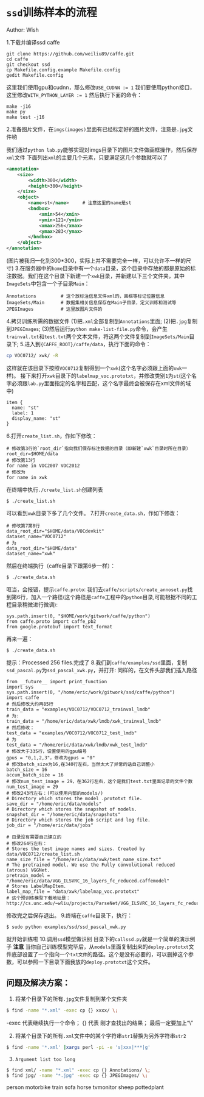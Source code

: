 # `ssd`训练样本的流程

Author: Wish

1.下载并编译ssd caffe
```
git clone https://github.com/weiliu89/caffe.git
cd caffe
git checkout ssd
cp Makefile.config.example Makefile.config
gedit Makefile.config
```
这里我们使用gpu和cudnn，那么修改`USE_CUDNN := 1`
我们要使用python接口，这里修改`WITH_PYTHON_LAYER := 1`
然后执行下面的命令：
```
make -j16
make py
make test -j16
```

2.准备图片文件，在`imgs(images)`里面有已经标定好的图片文件，注意是`.jpg`文件哟

我们通过`python lab.py`能够实现对imgs目录下的图片文件做画框操作，然后保存`xml`文件
下面列出`xml`的主要几个元素，只要满足这几个参数就可以了
```xml
<annotation>
    <size>
        <width>300</width>
        <height>300</height>
    </size>
    <object>
        <name>st</name>     # 注意这里的name是st
        <bndbox>
            <xmin>54</xmin>
            <ymin>121</ymin>
            <xmax>256</xmax>
            <ymax>283</ymax>
        </bndbox>
    </object>
</annotation>
```
(图片被我归一化到300*300，实际上并不需要完全一样，可以允许不一样的尺寸)
3.在服务器中的`home`目录中有一个`data`目录，这个目录中存放的都是原始的标注数据。我们在这个目录下新建一个`xwk`目录，并新建以下三个文件夹，其中`ImageSets`中包含一个子目录`Main`：
```
Annotations         # 这个放标注信息文件xml的，画框等标记位置信息
ImageSets/Main      # 数据集相关信息保存在Main子目录，定义训练和测试等
JPEGImages          # 这里放图片文件的
```
4.拷贝训练所需的数据文件
(1)把`.xml`全部复制到`Annotations`里面;
(2)把`.jpg`复制到`JPEGImages`;
(3)然后运行`python make-list-file.py`命令，会产生`trainval.txt`和`test.txt`两个文本文件，将这两个文件复制到`ImageSets/Main`目录下;
5.进入到`{CAFFE_ROOT}/caffe/data`，执行下面的命令：
```bash
cp VOC0712/ xwk/ -R
```
这样就在该目录下按照`VOC0712`复制得到一个`xwk`(这个名字必须跟上面的`xwk`一样)。
接下来打开`xwk`目录下的`labelmap_voc.prototxt`，并修改类别`1`为`st`(这个名字必须跟`lab.py`里面指定的名字相匹配，这个名字最终会被保存在xml文件的<name></name>域中)
```
item {
  name: "st"
  label: 1
  display_name: "st"
}
```
6.打开`create_list.sh`，作如下修改：
```
# 修改第3行的`root_dir`指向我们保存标注数据的目录（即新建`xwk`目录时所在目录）
root_dir=$HOME/data
# 修改第13行
for name in VOC2007 VOC2012  
# 修改为
for name in xwk
```
在终端中执行`./create_list.sh`创建列表
```
$ ./create_list.sh
```
可以看到`xwk`目录下多了几个文件。
7.打开`create_data.sh`，作如下修改：
```
# 修改第7第8行
data_root_dir="$HOME/data/VOCdevkit"
dataset_name="VOC0712"
# 为
data_root_dir="$HOME/data"
dataset_name="xwk"
```
然后在终端执行（caffe目录下跟第6步一样）：
```
$ ./create_data.sh
```
哐当，会报错，提示`caffe.proto`:
我们去`caffe/scripts/create_annoset.py`找到第6行，加入一个路径(这个路径是`caffe`工程中的`python`目录,可能根据不同的工程目录稍微进行微调):
```
sys.path.insert(0, "$HOME/work/gitwork/caffe/python")
from caffe.proto import caffe_pb2
from google.protobuf import text_format
```
再来一遍：
```
$ ./create_data.sh
```
提示：Processed 256 files.完成了
8.我们到`caffe/examples/ssd`里面，复制`ssd_pascal.py`为`ssd_pascal_xwk.py`，并打开:
同样的，在文件头部我们插入路径
```
from __future__ import print_function
import sys
sys.path.insert(0, "/home/eric/work/gitwork/ssd/caffe/python")
import caffe
# 然后修改大约再85行
train_data = "examples/VOC0712/VOC0712_trainval_lmdb"
# 为:
train_data = "/home/eric/data/xwk/lmdb/xwk_trainval_lmdb"
# 然后修改：
test_data = "examples/VOC0712/VOC0712_test_lmdb"
# 为
test_data = "/home/eric/data/xwk/lmdb/xwk_test_lmdb"
# 修改大于335行，设置使用的gpu编号
gpus = "0,1,2,3"，修改为gpus = "0"
# 修改batch_size为16,在340行左右，当然太大了异常的话自己调整小
batch_size = 16
accum_batch_size = 16
# 修改num_test_image = 29，在362行左右，这个是我们test.txt里面记录的文件个数
num_test_image = 29
# 修改243行左右：(可以使用内部的models/)
# Directory which stores the model .prototxt file.
save_dir = "/home/eric/data/models"
# Directory which stores the snapshot of models.
snapshot_dir = "/home/eric/data/snapshots"
# Directory which stores the job script and log file.
job_dir = "/home/eric/data/jobs"

# 目录没有需要自己建立的
# 修改264行左右：
# Stores the test image names and sizes. Created by data/VOC0712/create_list.sh
name_size_file = "/home/eric/data/xwk/test_name_size.txt"
# The pretrained model. We use the Fully convolutional reduced (atrous) VGGNet.
pretrain_model = "/home/eric/data/VGG_ILSVRC_16_layers_fc_reduced.caffemodel"
# Stores LabelMapItem.
label_map_file = "data/xwk/labelmap_voc.prototxt"
# 这个预训练模型下载地址是：http://cs.unc.edu/~wliu/projects/ParseNet/VGG_ILSVRC_16_layers_fc_reduced.caffemodel
```
修改完之后保存退出。
9.终端在`caffe`目录下，执行：
```
$ sudo python examples/ssd/ssd_pascal_xwk.py
```
就开始训练啦
10.调用`ssd`模型做识别
目录下的`callssd.py`就是一个简单的演示例子
**注意**
当你自己训练模型完毕后，从`models`里面复制出来的`deploy.prototxt`文件底部设置了一个指向一个`txt文件`的路径。这个是没有必要的，可以删掉这个参数，可以参照一下目录下面我放的`deploy.prototxt`这个文件。
## 问题及解决方案：
1. 将某个目录下的所有`.jpg`文件复制到某个文件夹
```bash
$ find -name "*.xml" -exec cp {} xxxx/ \;
```
-exec 代表继续执行一个命令；
{} 代表 刚才查找出的结果；
最后一定要加上“\”

2. 将某个目录下的所有`.xml`文件中的某个字符串`str1`替换为另外字符串`str2`
```bash
$ find -name '*.xml' |xargs perl -pi -e 's|xxx|***|g'
```

3. `Argument list too long`
```bash
$ find xml/ -name "*.xml" -exec cp {} Annotations/ \;
$ find jpg/ -name "*.jpg" -exec cp {} JPEGImages/ \;
```

person
motorbike
train
sofa
horse
tvmonitor
sheep
pottedplant
